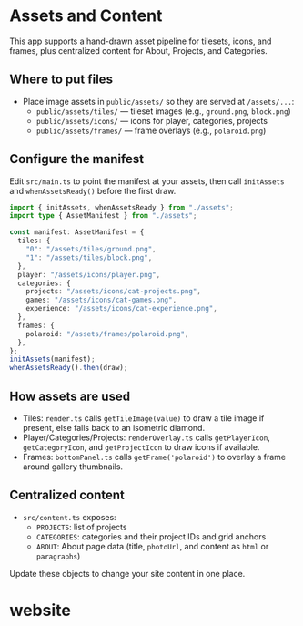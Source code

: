 # Assets and Content

This app supports a hand-drawn asset pipeline for tilesets, icons, and frames, plus centralized content for About, Projects, and Categories.

## Where to put files

- Place image assets in `public/assets/` so they are served at `/assets/...`:
  - `public/assets/tiles/` — tileset images (e.g., `ground.png`, `block.png`)
  - `public/assets/icons/` — icons for player, categories, projects
  - `public/assets/frames/` — frame overlays (e.g., `polaroid.png`)

## Configure the manifest

Edit `src/main.ts` to point the manifest at your assets, then call `initAssets` and `whenAssetsReady()` before the first draw.

```ts
import { initAssets, whenAssetsReady } from "./assets";
import type { AssetManifest } from "./assets";

const manifest: AssetManifest = {
  tiles: {
    "0": "/assets/tiles/ground.png",
    "1": "/assets/tiles/block.png",
  },
  player: "/assets/icons/player.png",
  categories: {
    projects: "/assets/icons/cat-projects.png",
    games: "/assets/icons/cat-games.png",
    experience: "/assets/icons/cat-experience.png",
  },
  frames: {
    polaroid: "/assets/frames/polaroid.png",
  },
};
initAssets(manifest);
whenAssetsReady().then(draw);
```

## How assets are used

- Tiles: `render.ts` calls `getTileImage(value)` to draw a tile image if present, else falls back to an isometric diamond.
- Player/Categories/Projects: `renderOverlay.ts` calls `getPlayerIcon`, `getCategoryIcon`, and `getProjectIcon` to draw icons if available.
- Frames: `bottomPanel.ts` calls `getFrame('polaroid')` to overlay a frame around gallery thumbnails.

## Centralized content

- `src/content.ts` exposes:
  - `PROJECTS`: list of projects
  - `CATEGORIES`: categories and their project IDs and grid anchors
  - `ABOUT`: About page data (title, `photoUrl`, and content as `html` or `paragraphs`)

Update these objects to change your site content in one place.

# website
